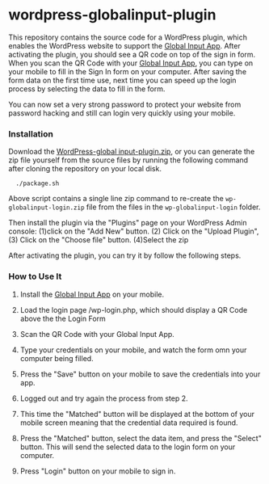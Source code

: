 # wordpress-globalinput-plugin

This repository contains the source code for a WordPress plugin, which enables the WordPress website to support the [Global Input App](https://globalinput.co.uk/global-input-app/app). After activating the plugin, you should see a QR code on top of the sign in form. When
you scan the QR Code with your [Global Input App](https://globalinput.co.uk/global-input-app/app), you can type on your mobile to fill in the Sign In form on your computer. After saving the form data on the first time use, next time you can speed up the login process by selecting the data to fill in the form.

You can now set a very strong password to protect your website from password hacking and still can login very quickly using your mobile.  


### Installation
Download the [WordPress-global input-plugin.zip](https://github.com/global-input/wordpress-login/blob/master/wp-globalinput-login.zip), or you can generate the zip file yourself from the source files by running the following command after cloning the repository on your local disk.
  ```
    ./package.sh
  ```
Above script contains a single line zip command to re-create the ```wp-globalinput-login.zip``` file from the files in the ```wp-globalinput-login``` folder.

Then install the plugin via the "Plugins" page on your WordPress Admin console: (1)click on the "Add New" button. (2) Click on the "Upload Plugin", (3) Click on the "Choose file" button. (4)Select the zip

After activating the plugin, you can try it by follow the following steps.

### How to Use It
1. Install the [Global Input App](https://globalinput.co.uk/global-input-app/app) on your mobile.

2. Load the login page <your-website-url>/wp-login.php, which should display a QR Code above the the Login Form

3. Scan the QR Code with your Global Input App.

4. Type your credentials on your mobile, and watch the form omn your computer being filled.

5. Press the "Save" button on your mobile to save the credentials into your app.

5.  Logged out and try again the process from step 2.

6. This time the "Matched" button will be displayed at the bottom of your mobile screen meaning that the credential data required is found.

7. Press the "Matched" button, select the data item, and press the "Select" button. This will send the selected data to the login form on your computer.

8. Press "Login" button on your mobile to sign in.

